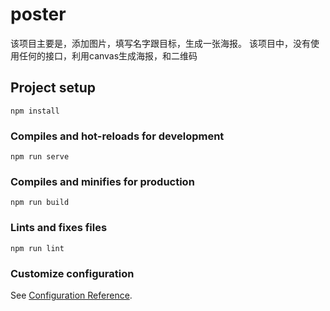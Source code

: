 # poster

该项目主要是，添加图片，填写名字跟目标，生成一张海报。
该项目中，没有使用任何的接口，利用canvas生成海报，和二维码

## Project setup
```
npm install
```

### Compiles and hot-reloads for development
```
npm run serve
```

### Compiles and minifies for production
```
npm run build
```

### Lints and fixes files
```
npm run lint
```

### Customize configuration
See [Configuration Reference](https://cli.vuejs.org/config/).
